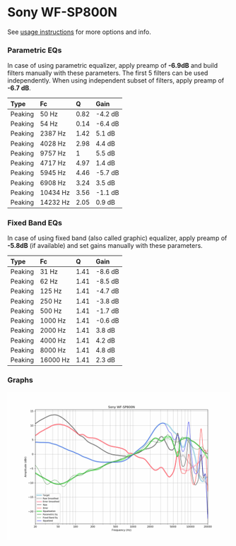 # Sony WF-SP800N
See [usage instructions](https://github.com/jaakkopasanen/AutoEq#usage) for more options and info.

### Parametric EQs
In case of using parametric equalizer, apply preamp of **-6.9dB** and build filters manually
with these parameters. The first 5 filters can be used independently.
When using independent subset of filters, apply preamp of **-6.7 dB**.

| Type    | Fc       |    Q | Gain    |
|:--------|:---------|:-----|:--------|
| Peaking | 50 Hz    | 0.82 | -4.2 dB |
| Peaking | 54 Hz    | 0.14 | -6.4 dB |
| Peaking | 2387 Hz  | 1.42 | 5.1 dB  |
| Peaking | 4028 Hz  | 2.98 | 4.4 dB  |
| Peaking | 9757 Hz  | 1    | 5.5 dB  |
| Peaking | 4717 Hz  | 4.97 | 1.4 dB  |
| Peaking | 5945 Hz  | 4.46 | -5.7 dB |
| Peaking | 6908 Hz  | 3.24 | 3.5 dB  |
| Peaking | 10434 Hz | 3.56 | -1.1 dB |
| Peaking | 14232 Hz | 2.05 | 0.9 dB  |

### Fixed Band EQs
In case of using fixed band (also called graphic) equalizer, apply preamp of **-5.8dB**
(if available) and set gains manually with these parameters.

| Type    | Fc       |    Q | Gain    |
|:--------|:---------|:-----|:--------|
| Peaking | 31 Hz    | 1.41 | -8.6 dB |
| Peaking | 62 Hz    | 1.41 | -8.5 dB |
| Peaking | 125 Hz   | 1.41 | -4.7 dB |
| Peaking | 250 Hz   | 1.41 | -3.8 dB |
| Peaking | 500 Hz   | 1.41 | -1.7 dB |
| Peaking | 1000 Hz  | 1.41 | -0.6 dB |
| Peaking | 2000 Hz  | 1.41 | 3.8 dB  |
| Peaking | 4000 Hz  | 1.41 | 4.2 dB  |
| Peaking | 8000 Hz  | 1.41 | 4.8 dB  |
| Peaking | 16000 Hz | 1.41 | 2.3 dB  |

### Graphs
![](./Sony%20WF-SP800N.png)